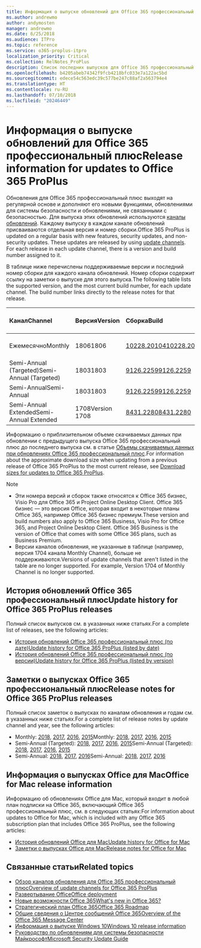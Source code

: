 ```yaml
---
title: Информация о выпуске обновлений для Office 365 профессиональный плюс
ms.author: andrewmo
author: andymosten
manager: andrewmo
ms.date: 6/25/2018
ms.audience: ITPro
ms.topic: reference
ms.service: o365-proplus-itpro
localization_priority: Critical
ms.collection: RelNotes_ProPlus
description: Список последних выпусков для Office 365 профессиональный плюс для каждого канала обновления и ссылки на заметки о выпусках и историю обновлений для ИТ-специалистов
ms.openlocfilehash: b4205abeb74342f9fcb4218bfc033e7a122ac5bd
ms.sourcegitcommit: edece54c563edc39c577be247c88af2a563794e4
ms.translationtype: HT
ms.contentlocale: ru-RU
ms.lasthandoff: 07/10/2018
ms.locfileid: "20246449"
---
```

# <a name="release-information-for-updates-to-office-365-proplus"></a><span data-ttu-id="b0ccc-103">Информация о выпуске обновлений для Office 365 профессиональный плюс</span><span class="sxs-lookup"><span data-stu-id="b0ccc-103">Release information for updates to Office 365 ProPlus</span></span>

<span data-ttu-id="b0ccc-p101">Обновления для Office 365 профессиональный плюс выходят на регулярной основе и дополняют его новыми функциями, обновлениями для системы безопасности и обновлениями, не связанными с безопасностью. Для выпуска этих обновлений используются [каналы обновлений](https://docs.microsoft.com/deployoffice/overview-of-update-channels-for-office-365-proplus). Каждому выпуску в каждом канале обновлений присваиваются отдельная версия и номер сборки.</span><span class="sxs-lookup"><span data-stu-id="b0ccc-p101">Office 365 ProPlus is updated on a regular basis with new features, security updates, and non-security updates. These updates are released by using [update channels](https://docs.microsoft.com/deployoffice/overview-of-update-channels-for-office-365-proplus). For each release in each update channel, there is a version and build number assigned to it.</span></span> 

<span data-ttu-id="b0ccc-p102">В таблице ниже перечислены поддерживаемые версии и последний номер сборки для каждого канала обновлений. Номер сборки содержит ссылку на заметки о выпуске для этого выпуска.</span><span class="sxs-lookup"><span data-stu-id="b0ccc-p102">The following table lists the supported version, and the most current build number, for each update channel. The build number links directly to the release notes for that release.</span></span> 

  
|<span data-ttu-id="b0ccc-109">**Канал**</span><span class="sxs-lookup"><span data-stu-id="b0ccc-109">**Channel**</span></span>|<span data-ttu-id="b0ccc-110">**Версия**</span><span class="sxs-lookup"><span data-stu-id="b0ccc-110">**Version**</span></span>|<span data-ttu-id="b0ccc-111">**Сборка**</span><span class="sxs-lookup"><span data-stu-id="b0ccc-111">**Build**</span></span>|<span data-ttu-id="b0ccc-112">**Дата выпуска**</span><span class="sxs-lookup"><span data-stu-id="b0ccc-112">**Release date**</span></span>|<span data-ttu-id="b0ccc-113">**Текущая версия до**</span><span class="sxs-lookup"><span data-stu-id="b0ccc-113">**Current version supported until**</span></span>|
|:-----|:-----|:-----|:-----|:-----|
|<span data-ttu-id="b0ccc-114">Ежемесячно</span><span class="sxs-lookup"><span data-stu-id="b0ccc-114">Monthly</span></span>  <br/> |<span data-ttu-id="b0ccc-115">1806</span><span class="sxs-lookup"><span data-stu-id="b0ccc-115">1806</span></span>  <br/> |[<span data-ttu-id="b0ccc-116">10228.20104</span><span class="sxs-lookup"><span data-stu-id="b0ccc-116">10228.20104</span></span>](monthly-channel-2018.md#version-1806-july-10)  <br/> | <span data-ttu-id="b0ccc-117">10 июля 2018 г.</span><span class="sxs-lookup"><span data-stu-id="b0ccc-117">July 10, 2018</span></span>  <br/> |<span data-ttu-id="b0ccc-118">Выпущена версия 1807</span><span class="sxs-lookup"><span data-stu-id="b0ccc-118">Version 1807 is released</span></span> <br/>|
|<span data-ttu-id="b0ccc-119">Semi-Annual (Targeted)</span><span class="sxs-lookup"><span data-stu-id="b0ccc-119">Semi-Annual (Targeted)</span></span>  <br/> |<span data-ttu-id="b0ccc-120">1803</span><span class="sxs-lookup"><span data-stu-id="b0ccc-120">1803</span></span>  <br/> |[<span data-ttu-id="b0ccc-121">9126.2259</span><span class="sxs-lookup"><span data-stu-id="b0ccc-121">9126.2259</span></span>](semi-annual-channel-targeted-2018.md#version-1803-july-10)  <br/> | <span data-ttu-id="b0ccc-122">10 июля 2018 г.</span><span class="sxs-lookup"><span data-stu-id="b0ccc-122">July 10, 2018</span></span>  <br/> |<span data-ttu-id="b0ccc-123">11 сентября 2018 г.</span><span class="sxs-lookup"><span data-stu-id="b0ccc-123">September 11, 2018</span></span> <br/>|
|<span data-ttu-id="b0ccc-124">Semi-Annual</span><span class="sxs-lookup"><span data-stu-id="b0ccc-124">Semi-Annual</span></span> <br/> |<span data-ttu-id="b0ccc-125">1803</span><span class="sxs-lookup"><span data-stu-id="b0ccc-125">1803</span></span>  <br/> | [<span data-ttu-id="b0ccc-126">9126.2259</span><span class="sxs-lookup"><span data-stu-id="b0ccc-126">9126.2259</span></span>](semi-annual-channel-2018.md#version-1803-july-10) <br/> |<span data-ttu-id="b0ccc-127">10 июля 2018 г.</span><span class="sxs-lookup"><span data-stu-id="b0ccc-127">July 10, 2018</span></span>  <br/> |<span data-ttu-id="b0ccc-128">11 сентября 2018 г.</span><span class="sxs-lookup"><span data-stu-id="b0ccc-128">September 11, 2018</span></span> <br/>|
|<span data-ttu-id="b0ccc-129">Semi-Annual Extended</span><span class="sxs-lookup"><span data-stu-id="b0ccc-129">Semi-Annual Extended</span></span> <br/> |<span data-ttu-id="b0ccc-130">1708</span><span class="sxs-lookup"><span data-stu-id="b0ccc-130">Version 1708</span></span>  <br/> |[<span data-ttu-id="b0ccc-131">8431.2280</span><span class="sxs-lookup"><span data-stu-id="b0ccc-131">8431.2280</span></span>](semi-annual-channel-2018.md#version-1708-july-10)  <br/> | <span data-ttu-id="b0ccc-132">10 июля 2018 г.</span><span class="sxs-lookup"><span data-stu-id="b0ccc-132">July 10, 2018</span></span>  <br/> |<span data-ttu-id="b0ccc-133">12 марта 2019 г.</span><span class="sxs-lookup"><span data-stu-id="b0ccc-133">March 12, 2019</span></span> <br/>|

<span data-ttu-id="b0ccc-134">Информацию о приблизительном объеме скачиваемых данных при обновлении с предыдущего выпуска Office 365 профессиональный плюс до последнего выпуска см. в статье [Объемы скачиваемых данных при обновлениях Office 365 профессиональный плюс](download-sizes-office365-proplus-updates.md).</span><span class="sxs-lookup"><span data-stu-id="b0ccc-134">For information about the approximate download size when updating from a previous release of Office 365 ProPlus to the most current release, see [Download sizes for updates to Office 365 ProPlus](download-sizes-office365-proplus-updates.md).</span></span>

> [!NOTE]
> - <span data-ttu-id="b0ccc-p103">Эти номера версий и сборок также относятся к Office 365 бизнес, Visio Pro для Office 365 и Project Online Desktop Client. Office 365 бизнес — это версия Office, которая входит в некоторые планы Office 365, например Office 365 бизнес премиум.</span><span class="sxs-lookup"><span data-stu-id="b0ccc-p103">These version and build numbers also apply to Office 365 Business, Visio Pro for Office 365, and Project Online Desktop Client. Office 365 Business is the version of Office that comes with some Office 365 plans, such as Business Premium.</span></span>
> - <span data-ttu-id="b0ccc-p104">Версии каналов обновления, не указанные в таблице (например, версия 1704 канала Monthly Channel), больше не поддерживаются.</span><span class="sxs-lookup"><span data-stu-id="b0ccc-p104">Versions of update channels that aren't listed in the table are no longer supported. For example, Version 1704 of Monthly Channel is no longer supported.</span></span> 


## <a name="update-history-for-office-365-proplus-releases"></a><span data-ttu-id="b0ccc-139">История обновлений Office 365 профессиональный плюс</span><span class="sxs-lookup"><span data-stu-id="b0ccc-139">Update history for Office 365 ProPlus releases</span></span>

<span data-ttu-id="b0ccc-140">Полный список выпусков см. в указанных ниже статьях.</span><span class="sxs-lookup"><span data-stu-id="b0ccc-140">For a complete list of releases, see the following articles:</span></span>
 - [<span data-ttu-id="b0ccc-141">История обновлений Office 365 профессиональный плюс (по дате)</span><span class="sxs-lookup"><span data-stu-id="b0ccc-141">Update history for Office 365 ProPlus (listed by date)</span></span>](update-history-office365-proplus-by-date.md)
 - [<span data-ttu-id="b0ccc-142">История обновлений Office 365 профессиональный плюс (по версии)</span><span class="sxs-lookup"><span data-stu-id="b0ccc-142">Update history for Office 365 ProPlus (listed by version)</span></span>](update-history-office365-proplus-by-version.md)

## <a name="release-notes-for-office-365-proplus-releases"></a><span data-ttu-id="b0ccc-143">Заметки о выпусках Office 365 профессиональный плюс</span><span class="sxs-lookup"><span data-stu-id="b0ccc-143">Release notes for Office 365 ProPlus releases</span></span>

<span data-ttu-id="b0ccc-144">Полный список заметок о выпусках по каналам обновления и годам см. в указанных ниже статьях.</span><span class="sxs-lookup"><span data-stu-id="b0ccc-144">For a complete list of release notes by update channel and year, see the following articles:</span></span>
 - <span data-ttu-id="b0ccc-145">Monthly: [2018](monthly-channel-2018.md), [2017](monthly-channel-2017.md), [2016](monthly-channel-2016.md), [2015](monthly-channel-2015.md)</span><span class="sxs-lookup"><span data-stu-id="b0ccc-145">Monthly: [2018](monthly-channel-2018.md), [2017](monthly-channel-2017.md), [2016](monthly-channel-2016.md), [2015](monthly-channel-2015.md)</span></span>
 - <span data-ttu-id="b0ccc-146">Semi-Annual (Targeted): [2018](semi-annual-channel-targeted-2018.md), [2017](semi-annual-channel-targeted-2017.md), [2016](semi-annual-channel-targeted-2016.md), [2015](semi-annual-channel-targeted-2015.md)</span><span class="sxs-lookup"><span data-stu-id="b0ccc-146">Semi-Annual (Targeted): [2018](semi-annual-channel-targeted-2018.md), [2017](semi-annual-channel-targeted-2017.md), [2016](semi-annual-channel-targeted-2016.md), [2015](semi-annual-channel-targeted-2015.md)</span></span>
 - <span data-ttu-id="b0ccc-147">Semi-Annual: [2018](semi-annual-channel-2018.md), [2017](semi-annual-channel-2017.md), [2016](semi-annual-channel-2016.md)</span><span class="sxs-lookup"><span data-stu-id="b0ccc-147">Semi-Annual: [2018](semi-annual-channel-2018.md), [2017](semi-annual-channel-2017.md), [2016](semi-annual-channel-2016.md)</span></span>

## <a name="office-for-mac-release-information"></a><span data-ttu-id="b0ccc-148">Информация о выпусках Office для Mac</span><span class="sxs-lookup"><span data-stu-id="b0ccc-148">Office for Mac release information</span></span>

<span data-ttu-id="b0ccc-149">Информацию об обновлениях Office для Mac, который входит в любой план подписки на Office 365, включающий Office 365 профессиональный плюс, см. в следующих статьях:</span><span class="sxs-lookup"><span data-stu-id="b0ccc-149">For information about updates to Office for Mac, which is included with any Office 365 subscription plan that includes Office 365 ProPlus, see the following articles:</span></span>
 - [<span data-ttu-id="b0ccc-150">История обновлений Office для Mac</span><span class="sxs-lookup"><span data-stu-id="b0ccc-150">Update history for Office for Mac</span></span>](update-history-office-for-mac.md)
 - [<span data-ttu-id="b0ccc-151">Заметки о выпусках Office для Mac</span><span class="sxs-lookup"><span data-stu-id="b0ccc-151">Release notes for Office for Mac</span></span>](release-notes-office-for-mac.md)


## <a name="related-topics"></a><span data-ttu-id="b0ccc-152">Связанные статьи</span><span class="sxs-lookup"><span data-stu-id="b0ccc-152">Related topics</span></span>

- [<span data-ttu-id="b0ccc-153">Обзор каналов обновления для Office 365 профессиональный плюс</span><span class="sxs-lookup"><span data-stu-id="b0ccc-153">Overview of update channels for Office 365 ProPlus</span></span>](https://docs.microsoft.com/deployoffice/overview-of-update-channels-for-office-365-proplus)
- [<span data-ttu-id="b0ccc-154">Развертывание Office</span><span class="sxs-lookup"><span data-stu-id="b0ccc-154">Office deployment</span></span>](https://docs.microsoft.com/deployoffice/)
- [<span data-ttu-id="b0ccc-155">Новые возможности Office 365</span><span class="sxs-lookup"><span data-stu-id="b0ccc-155">What's new in Office 365?</span></span>](https://support.office.com/article/95c8d81d-08ba-42c1-914f-bca4603e1426)
- [<span data-ttu-id="b0ccc-156">Стратегический план Office 365</span><span class="sxs-lookup"><span data-stu-id="b0ccc-156">Office 365 Roadmap</span></span>](https://products.office.com/business/office-365-roadmap)
- [<span data-ttu-id="b0ccc-157">Общие сведения о Центре сообщений Office 365</span><span class="sxs-lookup"><span data-stu-id="b0ccc-157">Overview of the Office 365 Message Center</span></span>](https://support.office.com/article/38fb3333-bfcc-4340-a37b-deda509c2093)
- [<span data-ttu-id="b0ccc-158">Информация о выпуске Windows 10</span><span class="sxs-lookup"><span data-stu-id="b0ccc-158">Windows 10 release information</span></span>](https://www.microsoft.com/itpro/windows-10/release-information)
- [<span data-ttu-id="b0ccc-159">Руководство по обновлениям для системы безопасности Майкрософт</span><span class="sxs-lookup"><span data-stu-id="b0ccc-159">Microsoft Security Update Guide</span></span>](https://portal.msrc.microsoft.com/)